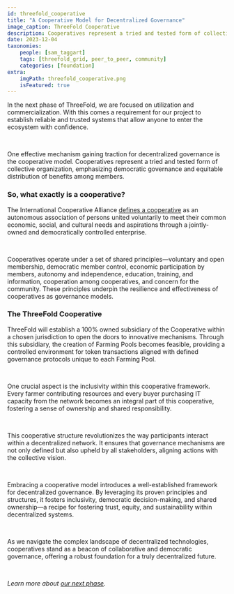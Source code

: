 ```yaml
---
id: threefold_cooperative
title: "A Cooperative Model for Decentralized Governance"
image_caption: ThreeFold Cooperative
description: Cooperatives represent a tried and tested form of collective organization, emphasizing democratic governance and equitable distribution of benefits among members.
date: 2023-12-04
taxonomies:
    people: [sam_taggart]
    tags: [threefold_grid, peer_to_peer, community]
    categories: [foundation]
extra:
    imgPath: threefold_cooperative.png
    isFeatured: true
---
```


In the next phase of ThreeFold, we are focused on utilization and commercialization. With this comes a requirement for our project to establish reliable and trusted systems that allow anyone to enter the ecosystem with confidence.

<br>

One effective mechanism gaining traction for decentralized governance is the cooperative model. Cooperatives represent a tried and tested form of collective organization, emphasizing democratic governance and equitable distribution of benefits among members.

### **So, what exactly is a cooperative?**

The International Cooperative Alliance [defines a cooperative](https://www.ica.coop/en/cooperatives/what-is-a-cooperative) as an autonomous association of persons united voluntarily to meet their common economic, social, and cultural needs and aspirations through a jointly-owned and democratically controlled enterprise.

<br>

Cooperatives operate under a set of shared principles—voluntary and open membership, democratic member control, economic participation by members, autonomy and independence, education, training, and information, cooperation among cooperatives, and concern for the community. These principles underpin the resilience and effectiveness of cooperatives as governance models.

### **The ThreeFold Cooperative**

ThreeFold will establish a 100% owned subsidiary of the Cooperative within a chosen jurisdiction to open the doors to innovative mechanisms. Through this subsidiary, the creation of Farming Pools becomes feasible, providing a controlled environment for token transactions aligned with defined governance protocols unique to each Farming Pool.

<br>

One crucial aspect is the inclusivity within this cooperative framework. Every farmer contributing resources and every buyer purchasing IT capacity from the network becomes an integral part of this cooperative, fostering a sense of ownership and shared responsibility.

<br>

This cooperative structure revolutionizes the way participants interact within a decentralized network. It ensures that governance mechanisms are not only defined but also upheld by all stakeholders, aligning actions with the collective vision.

<br>

Embracing a cooperative model introduces a well-established framework for decentralized governance. By leveraging its proven principles and structures, it fosters inclusivity, democratic decision-making, and shared ownership—a recipe for fostering trust, equity, and sustainability within decentralized systems.

<br>

As we navigate the complex landscape of decentralized technologies, cooperatives stand as a beacon of collaborative and democratic governance, offering a robust foundation for a truly decentralized future.

<br>

*Learn more about [our next phase](/next).*